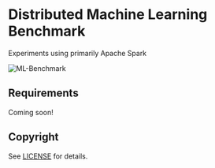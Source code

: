 # Distributed Machine Learning Benchmark
Experiments using primarily Apache Spark

 ![ML-Benchmark](img/ml-benchmark.png)


## Requirements
Coming soon! 


## Copyright
See [LICENSE](LICENSE) for details.
